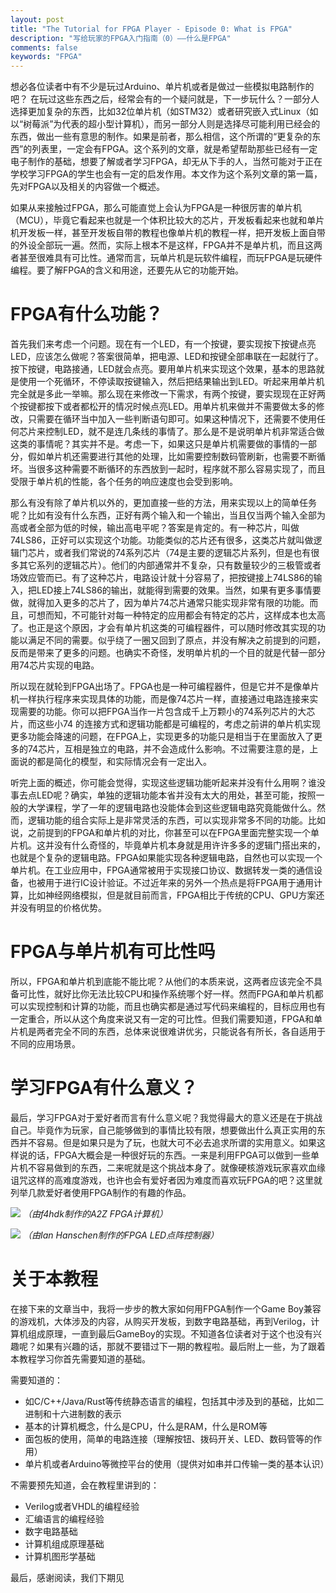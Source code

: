 ```yaml
---
layout: post
title: "The Tutorial for FPGA Player - Episode 0: What is FPGA"
description: "写给玩家的FPGA入门指南（0）——什么是FPGA"
comments: false
keywords: "FPGA"
---
```


想必各位读者中有不少是玩过Arduino、单片机或者是做过一些模拟电路制作的吧？ 在玩过这些东西之后，经常会有的一个疑问就是，下一步玩什么？一部分人选择更加复杂的东西，比如32位单片机（如STM32）或者研究嵌入式Linux（如以“树莓派”为代表的超小型计算机），而另一部分人则是选择尽可能利用已经会的东西，做出一些有意思的制作。如果是前者，那么相信，这个所谓的“更复杂的东西”的列表里，一定会有FPGA。这个系列的文章，就是希望帮助那些已经有一定电子制作的基础，想要了解或者学习FPGA，却无从下手的人，当然可能对于正在学校学习FPGA的学生也会有一定的启发作用。本文作为这个系列文章的第一篇，先对FPGA以及相关的内容做一个概述。

如果从来接触过FPGA，那么可能直觉上会认为FPGA是一种很厉害的单片机（MCU），毕竟它看起来也就是一个体积比较大的芯片，开发板看起来也就和单片机开发板一样，甚至开发板自带的教程也像单片机的教程一样，把开发板上面自带的外设全部玩一遍。然而，实际上根本不是这样，FPGA并不是单片机，而且这两者甚至很难具有可比性。通常而言，玩单片机是玩软件编程，而玩FPGA是玩硬件编程。要了解FPGA的含义和用途，还要先从它的功能开始。

# FPGA有什么功能？

首先我们来考虑一个问题。现在有一个LED，有一个按键，要实现按下按键点亮LED，应该怎么做呢？答案很简单，把电源、LED和按键全部串联在一起就行了。按下按键，电路接通，LED就会点亮。要用单片机来实现这个效果，基本的思路就是使用一个死循环，不停读取按键输入，然后把结果输出到LED。听起来用单片机完全就是多此一举嘛。那么现在来修改一下需求，有两个按键，要实现现在正好两个按键都按下或者都松开的情况时候点亮LED。用单片机来做并不需要做太多的修改，只需要在循环当中加入一些判断语句即可。如果这种情况下，还需要不使用任何芯片来控制LED，就不是连几条线的事情了。那么是不是说明单片机非常适合做这类的事情呢？其实并不是。考虑一下，如果这只是单片机需要做的事情的一部分，假如单片机还需要进行其他的处理，比如需要控制数码管刷新，也需要不断循坏。当很多这种需要不断循环的东西放到一起时，程序就不那么容易实现了，而且受限于单片机的性能，各个任务的响应速度也会受到影响。

那么有没有除了单片机以外的，更加直接一些的方法，用来实现以上的简单任务呢？比如有没有什么东西，正好有两个输入和一个输出，当且仅当两个输入全部为高或者全部为低的时候，输出高电平呢？答案是肯定的。有一种芯片，叫做74LS86，正好可以实现这个功能。功能类似的芯片还有很多，这类芯片就叫做逻辑门芯片，或者我们常说的74系列芯片（74是主要的逻辑芯片系列，但是也有很多其它系列的逻辑芯片）。他们的内部通常并不复杂，只有数量较少的三极管或者场效应管而已。有了这种芯片，电路设计就十分容易了，把按键接上74LS86的输入，把LED接上74LS86的输出，就能得到需要的效果。当然，如果有更多事情要做，就得加入更多的芯片了，因为单片74芯片通常只能实现非常有限的功能。而且，可想而知，不可能针对每一种特定的应用都会有特定的芯片，这样成本也太高了。也正是这个原因，才会有单片机这类的可编程器件，可以随时修改其实现的功能以满足不同的需要。似乎绕了一圈又回到了原点，并没有解决之前提到的问题，反而是带来了更多的问题。也确实不奇怪，发明单片机的一个目的就是代替一部分用74芯片实现的电路。

所以现在就轮到FPGA出场了。FPGA也是一种可编程器件，但是它并不是像单片机一样执行程序来实现具体的功能，而是像74芯片一样，直接通过电路连接来实现需要的功能。你可以把FPGA当作一片包含成千上万颗小的74系列芯片的大芯片，而这些小74 的连接方式和逻辑功能都是可编程的，考虑之前讲的单片机实现更多功能会降速的问题，在FPGA上，实现更多的功能只是相当于在里面放入了更多的74芯片，互相是独立的电路，并不会造成什么影响。不过需要注意的是，上面说的都是简化的模型，和实际情况会有一定出入。

听完上面的概述，你可能会觉得，实现这些逻辑功能听起来并没有什么用啊？谁没事去点LED呢？确实，单独的逻辑功能本省并没有太大的用处，甚至可能，按照一般的大学课程，学了一年的逻辑电路也没能体会到这些逻辑电路究竟能做什么。然而，逻辑功能的组合实际上是非常灵活的东西，可以实现非常多不同的功能。比如说，之前提到的FPGA和单片机的对比，你甚至可以在FPGA里面完整实现一个单片机。这并没有什么奇怪的，毕竟单片机本身就是用许许多多的逻辑门搭出来的，也就是个复杂的逻辑电路。FPGA如果能实现各种逻辑电路，自然也可以实现一个单片机。在工业应用中，FPGA通常被用于实现接口协议、数据转发一类的通信设备，也被用于进行IC设计验证。不过近年来的另外一个热点是将FPGA用于通用计算，比如神经网络模拟，但是就目前而言，FPGA相比于传统的CPU、GPU方案还并没有明显的价格优势。

# FPGA与单片机有可比性吗

所以，FPGA和单片机到底能不能比呢？从他们的本质来说，这两者应该完全不具备可比性，就好比你无法比较CPU和操作系统哪个好一样。然而FPGA和单片机都可以实现控制和计算的功能，而且也确实都是通过写代码来编程的，目标应用也有一定重合，所以从这个角度来说又有一定的可比性。但我们需要知道，FPGA和单片机是两者完全不同的东西，总体来说很难讲优劣，只能说各有所长，各自适用于不同的应用场景。

# 学习FPGA有什么意义？

最后，学习FPGA对于爱好者而言有什么意义呢？我觉得最大的意义还是在于挑战自己。毕竟作为玩家，自己能够做到的事情比较有限，想要做出什么真正实用的东西并不容易。但是如果只是为了玩，也就大可不必去追求所谓的实用意义。如果这样说的话，FPGA大概会是一种很好玩的东西。一来是利用FPGA可以做到一些单片机不容易做到的东西，二来呢就是这个挑战本身了。就像硬核游戏玩家喜欢血缘诅咒这样的高难度游戏，也许也会有爱好者因为难度而喜欢玩FPGA的吧？这里就列举几款爱好者使用FPGA制作的有趣的作品。

![](//panzhifei.fun/img/2021/02/22/0/fpga-pc.jpg)
*（由f4hdk制作的A2Z FPGA计算机）*

![](//panzhifei.fun/img/2021/02/22/0/LED.jpg)
*（由Ian Hanschen制作的FPGA LED点阵控制器）*

# 关于本教程

在接下来的文章当中，我将一步步的教大家如何用FPGA制作一个Game Boy兼容的游戏机，大体涉及的内容，从购买开发板，到数字电路基础，再到Verilog，计算机组成原理，一直到最后GameBoy的实现。不知道各位读者对于这个也没有兴趣呢？如果有兴趣的话，那就不要错过下一期的教程啦。最后附上一些，为了跟着本教程学习你首先需要知道的基础。

需要知道的：

- 如C/C++/Java/Rust等传统静态语言的编程，包括其中涉及到的基础，比如二进制和十六进制数的表示
- 基本的计算机概念，什么是CPU，什么是RAM，什么是ROM等
- 面包板的使用，简单的电路连接（理解按钮、拨码开关、LED、数码管等的作用）
- 单片机或者Arduino等微控平台的使用（提供对如串并口传输一类的基本认识）

不需要预先知道，会在教程里讲到的：

- Verilog或者VHDL的编程经验
- 汇编语言的编程经验
- 数字电路基础
- 计算机组成原理基础
- 计算机图形学基础

最后，感谢阅读，我们下期见
